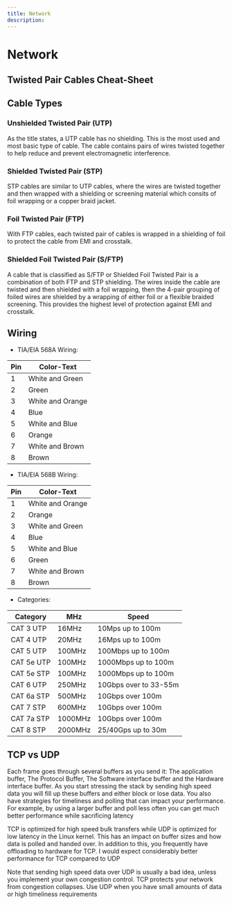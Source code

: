 ```yaml
---
title: Network
description:
---
```


# Network

## Twisted Pair Cables Cheat-Sheet

## Cable Types

### Unshielded Twisted Pair (UTP)

As the title states, a UTP cable has no shielding. This is the most used and most basic type of cable. The cable contains pairs of wires twisted together to help reduce and prevent electromagnetic interference.

### Shielded Twisted Pair (STP)

STP cables are similar to UTP cables, where the wires are twisted together and then wrapped with a shielding or screening material which consits of foil wrapping or a copper braid jacket.

### Foil Twisted Pair (FTP)

With FTP cables, each twisted pair of cables is wrapped in a shielding of foil to protect the cable from EMI and crosstalk.

### Shielded Foil Twisted Pair (S/FTP)

A cable that is classified as S/FTP or Shielded Foil Twisted Pair is a combination of both FTP and STP shielding. The wires inside the cable are twisted and then shielded with a foil wrapping, then the 4-pair grouping of foiled wires are shielded by a wrapping of either foil or a flexible braided screening. This provides the highest level of protection against EMI and crosstalk.

## Wiring

- TIA/EIA 568A Wiring:

| Pin | Color-Text       |
| --- | ---------------- |
| 1   | White and Green  |
| 2   | Green            |
| 3   | White and Orange |
| 4   | Blue             |
| 5   | White and Blue   |
| 6   | Orange           |
| 7   | White and Brown  |
| 8   | Brown            |

- TIA/EIA 568B Wiring:

| Pin | Color-Text       |
| --- | ---------------- |
| 1   | White and Orange |
| 2   | Orange           |
| 3   | White and Green  |
| 4   | Blue             |
| 5   | White and Blue   |
| 6   | Green            |
| 7   | White and Brown  |
| 8   | Brown            |

- Categories:

| Category   | MHz     | Speed                 |
| ---------- | ------- | --------------------- |
| CAT 3 UTP  | 16MHz   | 10Mps up to 100m      |
| CAT 4 UTP  | 20MHz   | 16Mps up to 100m      |
| CAT 5 UTP  | 100MHz  | 100Mbps up to 100m    |
| CAT 5e UTP | 100MHz  | 1000Mbps up to 100m   |
| CAT 5e STP | 100MHz  | 1000Mbps up to 100m   |
| CAT 6 UTP  | 250MHz  | 10Gbps over to 33-55m |
| CAT 6a STP | 500MHz  | 10Gbps over 100m      |
| CAT 7 STP  | 600MHz  | 10Gbps over 100m      |
| CAT 7a STP | 1000MHz | 10Gbps over 100m      |
| CAT 8 STP  | 2000MHz | 25/40Gps up to 30m    |

## TCP vs UDP

Each frame goes through several buffers as you send it: The application buffer, The Protocol Buffer, The Software interface buffer and the Hardware interface buffer. As you start stressing the stack by sending high speed data you will fill up these buffers and either block or lose data. You also have strategies for timeliness and polling that can impact your performance. For example, by using a larger buffer and poll less often you can get much better performance while sacrificing latency

TCP is optimized for high speed bulk transfers while UDP is optimized for low latency in the Linux kernel. This has an impact on buffer sizes and how data is polled and handed over. In addition to this, you frequently have offloading to hardware for TCP. I would expect considerably better performance for TCP compared to UDP

Note that sending high speed data over UDP is usually a bad idea, unless you implement your own congestion control. TCP protects your network from congestion collapses. Use UDP when you have small amounts of data or high timeliness requirements
